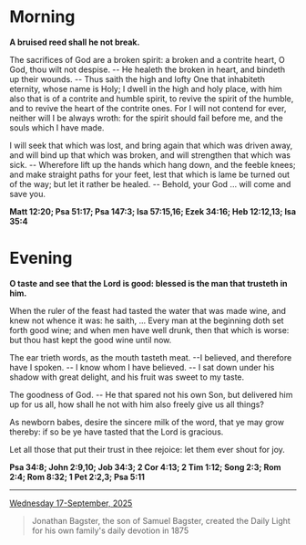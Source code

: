 # Morning

**A bruised reed shall he not break.**
 
The sacrifices of God are a broken spirit: a broken and a contrite heart, O God, thou wilt not despise. -- He healeth the broken in heart, and bindeth up their wounds. -- Thus saith the high and lofty One that inhabiteth eternity, whose name is Holy; I dwell in the high and holy place, with him also that is of a contrite and humble spirit, to revive the spirit of the humble, and to revive the heart of the contrite ones. For I will not contend for ever, neither will I be always wroth: for the spirit should fail before me, and the souls which I have made.
 
I will seek that which was lost, and bring again that which was driven away, and will bind up that which was broken, and will strengthen that which was sick. -- Wherefore lift up the hands which hang down, and the feeble knees; and make straight paths for your feet, lest that which is lame be turned out of the way; but let it rather be healed. -- Behold, your God ... will come and save you.  

**Matt 12:20; Psa 51:17; Psa 147:3; Isa 57:15,16; Ezek 34:16; Heb 12:12,13; Isa 35:4**

# Evening

**O taste and see that the Lord is good: blessed is the man that trusteth in him.**
 
When the ruler of the feast had tasted the water that was made wine, and knew not whence it was: he saith, ... Every man at the beginning doth set forth good wine; and when men have well drunk, then that which is worse: but thou hast kept the good wine until now.
 
The ear trieth words, as the mouth tasteth meat. --I believed, and therefore have I spoken. -- I know whom I have believed. -- I sat down under his shadow with great delight, and his fruit was sweet to my taste.
 
The goodness of God. -- He that spared not his own Son, but delivered him up for us all, how shall he not with him also freely give us all things?
 
As newborn babes, desire the sincere milk of the word, that ye may grow thereby: if so be ye have tasted that the Lord is gracious.
 
Let all those that put their trust in thee rejoice: let them ever shout for joy.  

**Psa 34:8; John 2:9,10; Job 34:3; 2 Cor 4:13; 2 Tim 1:12; Song 2:3; Rom 2:4; Rom 8:32; 1 Pet 2:2,3; Psa 5:11**

---

[Wednesday 17-September, 2025](https://t.me/s/daily_light)

> Jonathan Bagster, the son of Samuel Bagster, created the Daily Light for his own family's daily devotion in 1875

